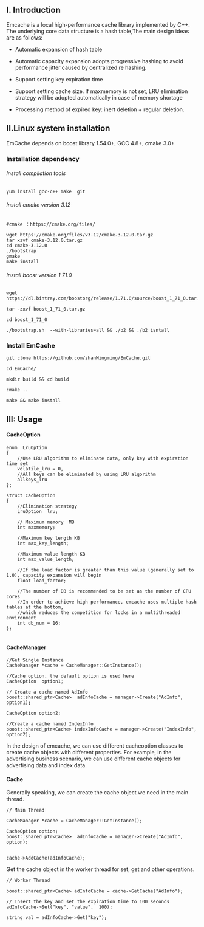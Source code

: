 ## I. Introduction

Emcache is a local high-performance cache library implemented by C++. The underlying core data structure is a hash table,The main design ideas are as follows:

- Automatic expansion of hash table

- Automatic capacity expansion adopts progressive hashing to avoid performance jitter caused by centralized re hashing.

- Support setting key expiration time

- Support setting cache size. If maxmemory is not set, LRU elimination strategy will be adopted automatically in case of memory shortage

- Processing method of expired key: inert deletion + regular deletion.


## II.Linux system installation

EmCache depends on boost library 1.54.0+, GCC 4.8+, cmake 3.0+

### Installation dependency


###### Install compilation tools
```
yum install gcc-c++ make  git 

```

###### Install cmake version 3.12

```
#cmake ：https://cmake.org/files/

wget https://cmake.org/files/v3.12/cmake-3.12.0.tar.gz
tar xzvf cmake-3.12.0.tar.gz
cd cmake-3.12.0
./bootstrap
gmake
make install

```
###### Install boost version 1.71.0
```
wget https://dl.bintray.com/boostorg/release/1.71.0/source/boost_1_71_0.tar.gz

tar -zxvf boost_1_71_0.tar.gz

cd boost_1_71_0 

./bootstrap.sh  --with-libraries=all && ./b2 && ./b2 isntall

```

### Install EmCache

```
git clone https://github.com/zhanMingming/EmCache.git

cd EmCache/

mkdir build && cd build

cmake ..

make && make install

```

## III: Usage

#### CacheOption
```
enum  LruOption
{
    //Use LRU algorithm to eliminate data, only key with expiration time set
    volatile_lru = 0,
    //All keys can be eliminated by using LRU algorithm
    allkeys_lru
};
    
struct CacheOption
{
    //Elimination strategy
    LruOption  lru;
        
    // Maximum memory  MB
    int maxmemory;

    //Maximum key length KB
    int max_key_length;

    //Maximum value length KB
    int max_value_length;

    //If the load factor is greater than this value (generally set to 1.0), capacity expansion will begin
    float load_factor;

    //The number of DB is recommended to be set as the number of CPU cores
    //In order to achieve high performance, emcache uses multiple hash tables at the bottom,
    //which reduces the competition for locks in a multithreaded environment
    int db_num = 16;
};


```

#### CacheManager

```
//Get Single Instance
CacheManager *cache = CacheManager::GetInstance();

//Cache option, the default option is used here
CacheOption  option1;

// Create a cache named AdInfo
boost::shared_ptr<Cache>  adInfoCache = manager->Create("AdInfo", option1);

CacheOption option2;

//Create a cache named IndexInfo
boost::shared_ptr<Cache> indexInfoCache = manager->Create("IndexInfo", option2);
```
In the design of emcache, we can use different cacheoption classes to create cache objects with different properties. For example, in the advertising business scenario, we can use different cache objects for advertising data and index data.

#### Cache
Generally speaking, we can create the cache object we need in the main thread.
```
// Main Thread

CacheManager *cache = CacheManager::GetInstance();

CacheOption option;
boost::shared_ptr<Cache>  adInfoCache = manager->Create("AdInfo", option);


cache->AddCache(adInfoCache);

```

Get the cache object in the worker thread for set, get and other operations.

```
// Worker Thread

boost::shared_ptr<Cache> adInfoCache = cache->GetCache("AdInfo");

// Insert the key and set the expiration time to 100 seconds
adInfoCache->Set("key", "value",  100);

string val = adInfoCache->Get("key");

```

